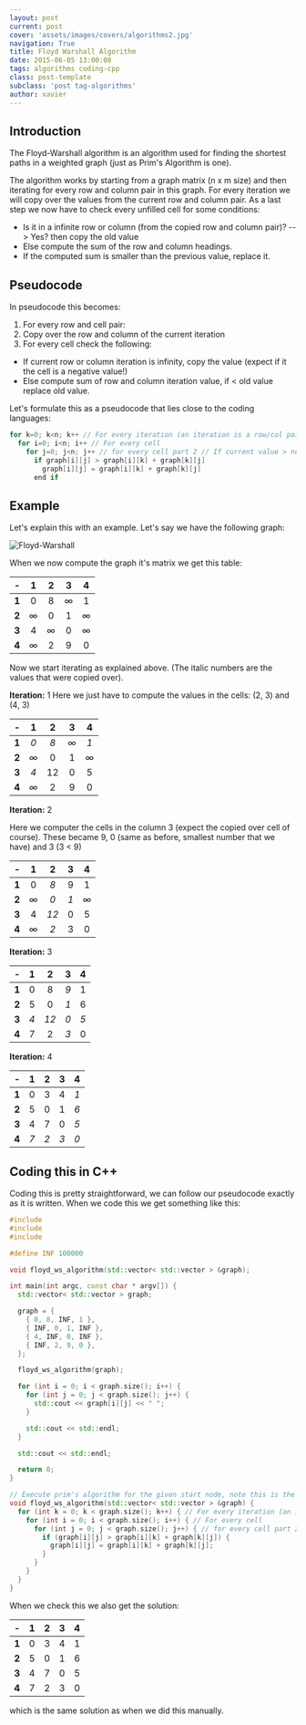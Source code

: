 ```yaml
---
layout: post
current: post
cover: 'assets/images/covers/algorithms2.jpg'
navigation: True
title: Floyd Warshall Algorithm
date: 2015-06-05 13:00:08
tags: algorithms coding-cpp
class: post-template
subclass: 'post tag-algorithms'
author: xavier
---
```


## Introduction

The Floyd-Warshall algorithm is an algorithm used for finding the shortest paths in a weighted graph (just as Prim's Algorithm is one).

The algorithm works by starting from a graph matrix (n x m size) and then iterating for every row and column pair in this graph. For every iteration we will copy over the values from the current row and column pair. As a last step we now have to check every unfilled cell for some conditions:

* Is it in a infinite row or column (from the copied row and column pair)? --> Yes? then copy the old value
* Else compute the sum of the row and column headings.
* If the computed sum is smaller than the previous value, replace it.

## Pseudocode

In pseudocode this becomes:

1. For every row and cell pair:
1. Copy over the row and column of the current iteration
2. For every cell check the following:
* If current row or column iteration is infinity, copy the value (expect if it the cell is a negative value!)
* Else compute sum of row and column iteration value, if < old value replace old value.

Let's formulate this as a pseudocode that lies close to the coding languages:

```c
for k=0; k<n; k++ // For every iteration (an iteration is a row/col pair)
  for i=0; i<n; i++ // For every cell
    for j=0; j<n; j++ // for every cell part 2 // If current value > new value, replace
      if graph[i][j] > graph[i][k] + graph[k][j]
        graph[i][j] = graph[i][k] + graph[k][j]
      end if
```

## Example

Let's explain this with an example. Let's say we have the following graph:

![Floyd-Warshall](https://lh3.googleusercontent.com/tcxXn0qBwFLyuD5xeHFtkVwlDvIOU-sWPfFNbypJpAcVs9M_RvaOgTvMe_GKkVGvUOdoCKUxwJzqm44=w1896-h865)

When we now compute the graph it's matrix we get this table:

|-|**1**|**2**|**3**|**4**|
|:-:|:-:|:-:|:-:|:-:|
|**1**|0|8|∞|1|
|**2**|∞|0|1|∞|
|**3**|4|∞|0|∞|
|**4**|∞|2|9|0|

Now we start iterating as explained above. (The italic numbers are the values that were copied over).

**Iteration:** 1
Here we just have to compute the values in the cells: (2, 3) and (4, 3)

|-|**1**|**2**|**3**|**4**|
|:-:|:-:|:-:|:-:|:-:|
|**1**|*0*|*8*|*∞*|*1*|
|**2**|*∞*|0|1|∞|
|**3**|*4*|12|0|5|
|**4**|*∞*|2|9|0|

**Iteration:** 2

Here we computer the cells in the column 3 (expect the copied over cell of course). These became 9, 0 (same as before, smallest number that we have) and 3 (3 < 9)

|-|**1**|**2**|**3**|**4**|
|:-:|:-:|:-:|:-:|:-:|
|**1**|0|*8*|9|1|
|**2**|*∞*|*0*|*1*|*∞*|
|**3**|4|*12*|0|5|
|**4**|∞|*2*|3|0|

**Iteration:** 3

|-|**1**|**2**|**3**|**4**|
|:-:|:-:|:-:|:-:|:-:|
|**1**|0|8|*9*|1|
|**2**|5|0|*1*|6|
|**3**|*4*|*12*|*0*|*5*|
|**4**|7|2|*3*|0|

**Iteration:** 4

|-|**1**|**2**|**3**|**4**|
|:-:|:-:|:-:|:-:|:-:|
|**1**|0|3|4|*1*|
|**2**|5|0|1|*6*|
|**3**|4|7|0|*5*|
|**4**|*7*|*2*|*3*|*0*|

## Coding this in C++

Coding this is pretty straightforward, we can follow our pseudocode exactly as it is written. When we code this we get something like this:

```cpp
#include
#include
#include

#define INF 100000

void floyd_ws_algorithm(std::vector< std::vector > &graph);

int main(int argc, const char * argv[]) {
  std::vector< std::vector > graph;

  graph = {
    { 0, 8, INF, 1 },
    { INF, 0, 1, INF },
    { 4, INF, 0, INF },
    { INF, 2, 9, 0 },
  };

  floyd_ws_algorithm(graph);

  for (int i = 0; i < graph.size(); i++) {
    for (int j = 0; j < graph.size(); j++) {
      std::cout << graph[i][j] << " ";
    }

    std::cout << std::endl;
  }

  std::cout << std::endl;

  return 0;
}

// Execute prim's algorithm for the given start node, note this is the index of the graph
void floyd_ws_algorithm(std::vector< std::vector > &graph) {
  for (int k = 0; k < graph.size(); k++) { // For every iteration (an iteration is a row/col pair)
    for (int i = 0; i < graph.size(); i++) { // For every cell
      for (int j = 0; j < graph.size(); j++) { // for every cell part 2 // If current value > new value, replace
        if (graph[i][j] > graph[i][k] + graph[k][j]) {
          graph[i][j] = graph[i][k] + graph[k][j];
        }
      }
    }
  }
}
```

When we check this we also get the solution:

|-|**1**|**2**|**3**|**4**|
|:-:|:-:|:-:|:-:|:-:|
|**1**|0|3|4|1|
|**2**|5|0|1|6|
|**3**|4|7|0|5|
|**4**|7|2|3|0|

which is the same solution as when we did this manually.

